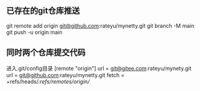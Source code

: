 ## 已存在的git仓库推送
git remote add origin git@github.com:rateyu/mynetty.git
git branch -M main
git push -u origin main

## 同时两个仓库提交代码
进入.git/config目录
[remote "origin"]
url = git@gitee.com:rateyu/mynety.git
url = git@github.com:rateyu/mynetty.git
fetch = +refs/heads/*:refs/remotes/origin/*